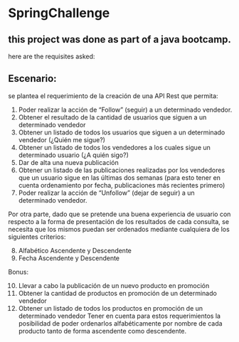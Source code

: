 # SpringChallenge

## this project was done as part of a java bootcamp. 

here are the requisites asked:

## Escenario:
se plantea el requerimiento de la creación de una API Rest que permita:

1. Poder realizar la acción de “Follow” (seguir) a un determinado vendedor.
2. Obtener el resultado de la cantidad de usuarios que siguen a un determinado vendedor
3. Obtener un listado de todos los usuarios que siguen a un determinado vendedor (¿Quién me sigue?)
4. Obtener un listado de todos los vendedores a los cuales sigue un determinado usuario (¿A quién sigo?)
5. Dar de alta una nueva publicación
6. Obtener un listado de las publicaciones realizadas por los vendedores que un usuario sigue en las últimas dos semanas (para esto tener en cuenta ordenamiento por fecha, publicaciones más recientes primero)
7. Poder realizar la acción de “Unfollow” (dejar de seguir) a un determinado vendedor.

Por otra parte, dado que se pretende una buena experiencia de usuario con respecto a la forma de presentación de los resultados de cada consulta, 
se necesita que los mismos puedan ser ordenados mediante cualquiera de los siguientes criterios: 

8. Alfabético Ascendente y Descendente
9. Fecha Ascendente y Descendente	

Bonus:

10. Llevar a cabo la publicación de un nuevo producto en promoción
11. Obtener la cantidad de productos en promoción de un determinado vendedor
12. Obtener un listado de todos los productos en promoción de un determinado vendedor
Tener en cuenta para estos requerimientos la posibilidad de poder ordenarlos alfabéticamente por nombre de cada producto tanto de forma ascendente como descendente.
